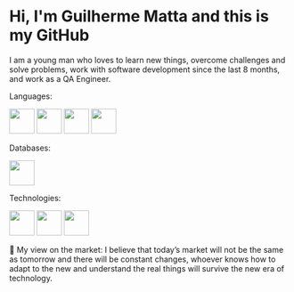 # Hi, I'm Guilherme Matta and this is my GitHub 

I am a young man who loves to learn new things, overcome challenges and solve problems, work with software development since the last 8 months, and work as a QA Engineer.

 Languages:

<img  width="45px" height="45px" src="https://cdn.jsdelivr.net/gh/devicons/devicon/icons/html5/html5-original-wordmark.svg" /> <img width="45px" height="45px" src="https://cdn.jsdelivr.net/gh/devicons/devicon/icons/css3/css3-original-wordmark.svg" /> <img width="45px" height="45px" src="https://cdn.jsdelivr.net/gh/devicons/devicon/icons/javascript/javascript-original.svg" />
 <img width="45px" height="45px" src="https://cdn.jsdelivr.net/gh/devicons/devicon/icons/typescript/typescript-original.svg" />


Databases:

 <img width="45px" height="45px" src="https://cdn.jsdelivr.net/gh/devicons/devicon/icons/postgresql/postgresql-original-wordmark.svg" />

Technologies:

 <img width="45px" height="45px" src="https://cdn.jsdelivr.net/gh/devicons/devicon/icons/graphql/graphql-plain-wordmark.svg" />
  <img width="45px" height="45px" src="https://cdn.jsdelivr.net/gh/devicons/devicon/icons/react/react-original.svg" />
   <img  width="45px" height="45px" src="https://cdn.jsdelivr.net/gh/devicons/devicon/icons/nodejs/nodejs-plain-wordmark.svg" /> 


          
          

💬 My view on the market:
I believe that today’s market will not be the same as tomorrow and there will be constant changes, whoever knows how to adapt to the new and understand the real things will survive the new era of technology.

